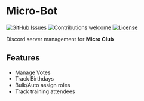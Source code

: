 # Micro-Bot

[![GitHub Issues](https://img.shields.io/github/issues/anfederico/clairvoyant.svg)](https://github.com/anfederico/clairvoyant/issues)
![Contributions welcome](https://img.shields.io/badge/contributions-welcome-orange.svg)
[![License](https://img.shields.io/badge/license-MIT-blue.svg)](https://opensource.org/licenses/MIT)

Discord server management for **Micro Club** 

## Features
- Manage Votes
- Track Birthdays
- Bulk/Auto assign roles
- Track training attendees
